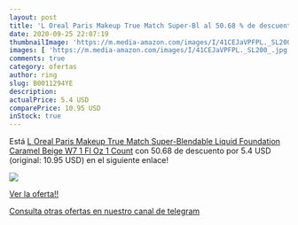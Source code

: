 ```yaml
---
layout: post
title: 'L Oreal Paris Makeup True Match Super-Bl al 50.68 % de descuento'
date: 2020-09-25 22:07:19
thumbnailImage: 'https://m.media-amazon.com/images/I/41CEJaVPFPL._SL200_.jpg'
images: [ 'https://m.media-amazon.com/images/I/41CEJaVPFPL._SL200_.jpg' ]
comments: true
category: ofertas
author: ring
slug: B0011294YE
description:
actualPrice: 5.4 USD
comparePrice: 10.95 USD
inStock: true
---
```


Está [L Oreal Paris Makeup True Match Super-Blendable Liquid Foundation  Caramel Beige W7  1 Fl Oz 1 Count](https://www.amazon.com/dp/B0011294YE/?tag=redken08-20) con 50.68 de descuento por 5.4 USD (original: 10.95 USD) en el siguiente enlace!

[![](https://m.media-amazon.com/images/I/41CEJaVPFPL._SL200_.jpg)](https://www.amazon.com/dp/B0011294YE/?tag=redken08-20)

[Ver la oferta!!](https://www.amazon.com/dp/B0011294YE/?tag=redken08-20)

[Consulta otras ofertas en nuestro canal de telegram](https://t.me/s/ofertas25)
